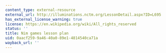 ```yaml
---
content_type: external-resource
external_url: http://illuminations.nctm.org/LessonDetail.aspx?ID=L695
has_external_license_warning: true
license: https://en.wikipedia.org/wiki/All_rights_reserved
status: ''
title: Nim games lesson plan
uid: 0aacf259-9a46-40a0-89e1-4814540ca71a
wayback_url: ''
---
```

